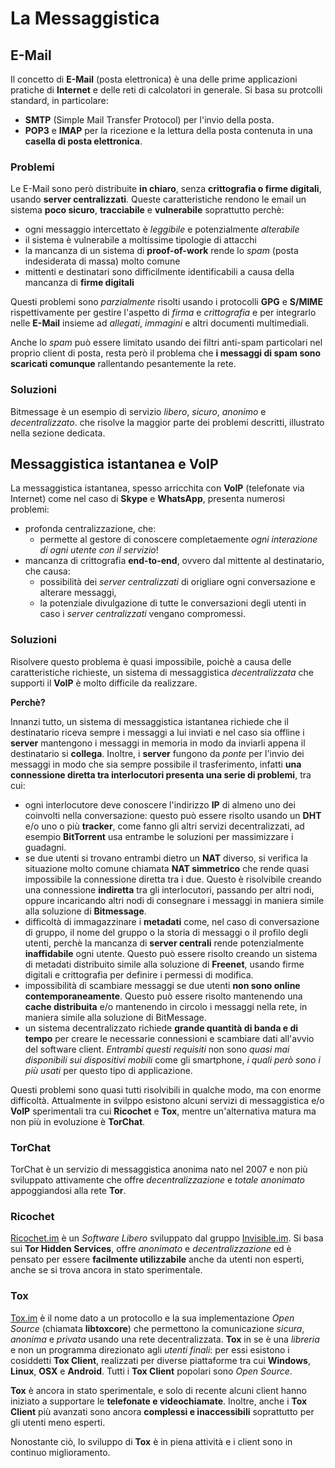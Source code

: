 # La Messaggistica

## E-Mail

Il concetto di __E-Mail__ (posta elettronica) è una delle prime applicazioni pratiche di __Internet__ e delle reti di calcolatori in generale. Si basa su protcolli standard, in particolare:

- __SMTP__ (Simple Mail Transfer Protocol) per l'invio della posta.
- __POP3__ e __IMAP__ per la ricezione e la lettura della posta contenuta in una __casella di posta elettronica__.

### Problemi

Le E-Mail sono però distribuite __in chiaro__, senza __crittografia o firme digitali__, usando __server centralizzati__. Queste caratteristiche rendono le email un sistema __poco sicuro__, __tracciabile__ e __vulnerabile__ soprattutto perchè:

- ogni messaggio intercettato è _leggibile_ e potenzialmente _alterabile_
- il sistema è vulnerabile a moltissime tipologie di attacchi
- la mancanza di un sistema di __proof-of-work__ rende lo _spam_ (posta indesiderata di massa) molto comune
- mittenti e destinatari sono difficilmente identificabili a causa della mancanza di __firme digitali__

Questi problemi sono _parzialmente_ risolti usando i protocolli __GPG__ e __S/MIME__ rispettivamente per gestire l'aspetto di _firma_ e _crittografia_ e per integrarlo nelle __E-Mail__ insieme ad _allegati_, _immagini_ e altri documenti multimediali.

Anche lo _spam_ può essere limitato usando dei filtri anti-spam particolari nel proprio client di posta, resta però il problema che __i messaggi di spam sono scaricati comunque__ rallentando pesantemente la rete.

### Soluzioni

Bitmessage è un esempio di servizio _libero_, _sicuro_, _anonimo_ e _decentralizzato_. che risolve la maggior parte dei problemi descritti, illustrato nella sezione dedicata.

## Messaggistica istantanea e VoIP

La messaggistica istantanea, spesso arricchita con __VoIP__ (telefonate via Internet) come nel caso di __Skype__ e __WhatsApp__, presenta numerosi problemi:

- profonda centralizzazione, che:
    - permette al gestore di conoscere completaemente _ogni interazione di ogni utente con il servizio_!
- mancanza di crittografia __end-to-end__, ovvero dal mittente al destinatario, che causa:
    - possibilità dei _server centralizzati_ di origliare ogni conversazione e alterare messaggi,
    - la potenziale divulgazione di tutte le conversazioni degli utenti in caso i _server centralizzati_ vengano compromessi.

### Soluzioni

Risolvere questo problema è quasi impossibile, poichè a causa delle caratteristiche richieste, un sistema di messaggistica _decentralizzata_ che supporti il __VoIP__ è molto difficile da realizzare.

__Perchè?__

Innanzi tutto, un sistema di messaggistica istantanea richiede che il destinatario riceva sempre i messaggi a lui inviati e nel caso sia offline i __server__ mantengono i messaggi in memoria in modo da inviarli appena il destinatario si __collega__. Inoltre, i __server__ fungono da _ponte_ per l'invio dei messaggi in modo che sia sempre possibile il trasferimento, infatti __una connessione diretta tra interlocutori presenta una serie di problemi__, tra cui:

- ogni interlocutore deve conoscere l'indirizzo __IP__ di almeno uno dei coinvolti nella conversazione: questo può essere risolto usando un __DHT__ e/o uno o più __tracker__, come fanno gli altri servizi decentralizzati, ad esempio __BitTorrent__ usa entrambe le soluzioni per massimizzare i guadagni.
- se due utenti si trovano entrambi dietro un __NAT__ diverso, si verifica la situazione molto comune chiamata __NAT simmetrico__ che rende quasi impossibile la connessione diretta tra i due. Questo è risolvibile creando una connessione __indiretta__ tra gli interlocutori, passando per altri nodi, oppure incaricando altri nodi di consegnare i messaggi in maniera simile alla soluzione di __Bitmessage__.
- difficoltà di immagazzinare i __metadati__ come, nel caso di conversazione di gruppo, il nome del gruppo o la storia di messaggi o il profilo degli utenti, perchè la mancanza di __server centrali__ rende potenzialmente __inaffidabile__ ogni utente. Questo può essere risolto creando un sistema di metadati distribuito simile alla soluzione di __Freenet__, usando firme digitali e crittografia per definire i permessi di modifica.
- impossibilità di scambiare messaggi se due utenti __non sono online contemporaneamente__. Questo può essere risolto mantenendo una __cache distribuita__ e/o mantenendo in circolo i messaggi nella rete, in maniera simile alla soluzione di BitMessage.
- un sistema decentralizzato richiede __grande quantità di banda e di tempo__ per creare le necessarie connessioni e scambiare dati all'avvio del software client. _Entrambi questi requisiti_ non sono _quasi mai disponibili sui dispositivi mobili_ come gli smartphone, _i quali però sono i più usati_ per questo tipo di applicazione.

Questi problemi sono quasi tutti risolvibili in qualche modo, ma con enorme difficoltà. Attualmente in svilppo esistono alcuni servizi di messaggistica e/o __VoIP__ sperimentali tra cui __Ricochet__ e __Tox__, mentre un'alternativa matura ma non più in evoluzione è __TorChat__.

### TorChat

TorChat è un servizio di messaggistica anonima nato nel 2007 e non più sviluppato attivamente che offre _decentralizzazione_ e _totale anonimato_ appoggiandosi alla rete __Tor__.

### Ricochet

[Ricochet.im](http://ricochet.im) è un _Software Libero_ sviluppato dal gruppo [Invisible.im](http://invisible.im). Si basa sui __Tor Hidden Services__, offre _anonimato_ e _decentralizzazione_ ed è pensato per essere __facilmente utilizzabile__ anche da utenti non esperti, anche se si trova ancora in stato sperimentale.

### Tox

[Tox.im](http://tox.im) è il nome dato a un protocollo e la sua implementazione _Open Source_ (chiamata __libtoxcore__) che permettono la comunicazione _sicura_, _anonima_ e _privata_ usando una rete decentralizzata. __Tox__ in se è una _libreria_ e non un programma direzionato agli _utenti finali_: per essi esistono i cosiddetti __Tox Client__, realizzati per diverse piattaforme tra cui __Windows__, __Linux__, __OSX__ e __Android__. Tutti i __Tox Client__ popolari sono _Open Source_.

__Tox__ è ancora in stato sperimentale, e solo di recente alcuni client hanno iniziato a supportare le __telefonate e videochiamate__. Inoltre, anche i __Tox Client__ più avanzati sono ancora __complessi e inaccessibili__ soprattutto per gli utenti meno esperti.

Nonostante ciò, lo sviluppo di __Tox__ è in piena attività e i client sono in continuo miglioramento.
